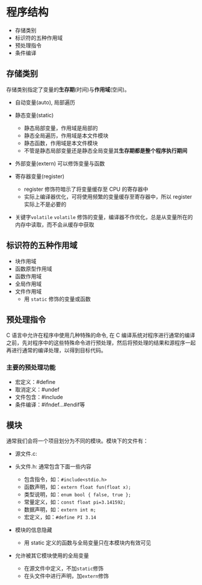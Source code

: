 # 程序结构

* 存储类别
* 标识符的五种作用域
* 预处理指令
* 条件编译

## 存储类别

存储类别指定了变量的**生存期**(时间)与**作用域**(空间)。
* 自动变量(auto), 局部遍历
* 静态变量(static)
    * 静态局部变量，作用域是局部的
    * 静态全局遍历，作用域是本文件模块
    * 静态函数，作用域是本文件模块
    * 不管是静态局部变量还是静态全局变量其**生存期都是整个程序执行期间**
* 外部变量(extern)
    可以修饰变量与函数
* 寄存器变量(register)
    * register 修饰符暗示了将变量缓存至 CPU 的寄存器中
    * 实际上编译器优化，可将使用频繁的变量缓存至寄存器中，所以 register 实际上不是必要的


* 关键字`volatile`
`volatile` 修饰的变量，编译器不作优化，总是从变量所在的内存中读取，而不会从缓存中获取

## 标识符的五种作用域
* 块作用域
* 函数原型作用域
* 函数作用域
* 全局作用域
* 文件作用域
  * 用 `static` 修饰的变量或函数

## 预处理指令

C 语言中允许在程序中使用几种特殊的命令, 在 C 编译系统对程序进行通常的编译之前，先对程序中的这些特殊命令进行预处理，然后将预处理的结果和源程序一起再进行通常的编译处理，以得到目标代码。

### 主要的预处理功能
* 宏定义：#define
* 取消定义：#undef
* 文件包含：#include
* 条件编译：#ifndef...#endif等

## 模块

通常我们会将一个项目划分为不同的模块。模块下的文件有：
* 源文件.c:
* 头文件.h: 通常包含下面一些内容
  * 包含指令，如：`#include<stdio.h>`
  * 函数声明，如：`extern float fun(float x);`
  * 类型说明，如：`enum bool { false, true };`
  * 常量定义，如：`const float pi=3.141592;`
  * 数据声明，如：`extern int m;`
  * 宏定义，如：`#define PI 3.14`

* 模块的信息隐藏
  * 用 static 定义的函数与全局变量只在本模块内有效可见
* 允许被其它模块使用的全局变量
  * 在源文件中定义，不加`static`修饰
  * 在头文件中进行声明，加`extern`修饰